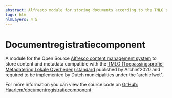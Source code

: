 ```yaml
---
abstract: Alfresco module for storing documents according to the TMLO standard
tags: hlm
hlmLayers: 4 5
---
```


# Documentregistratiecomponent

A module for the Open Source [Alfresco content management system](https://www.alfresco.com/) to store content and metadata compatible with the [TMLO (Toepassingsprofiel Metadatering Lokale Overheden) standard](https://vng.nl/files/vng/20140508-toepassingsprofiel-metadatering.pdf) published by Archief2020 and required to be implemented by Dutch municipalities under the 'archiefwet'.

For more information you can view the source code on [GitHub: Haarlem/documentregistratiecomponent](https://github.com/Haarlem/documentregistratiecomponent)
